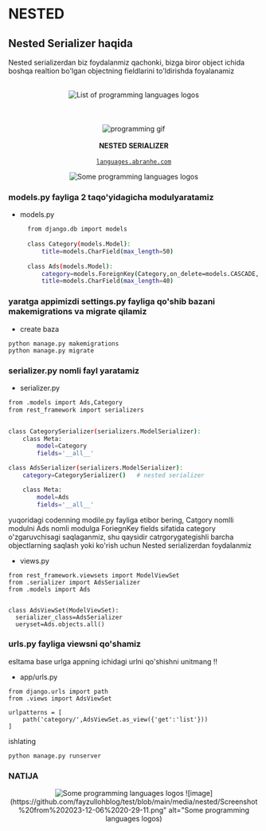 # NESTED


## Nested Serializer haqida

Nested serializerdan biz foydalanmiz qachonki, bizga biror object ichida boshqa realtion bo'lgan objectning fieldlarini to'ldirishda foyalanamiz


<p align="center">
    <br>
    <img src="src/programming-languages.gif" alt="List of programming languages logos">
    <br>
    <br>
    <br>
    <br>
    <!-- 
        Plese don't fix the world 'porgramming' it is not a typo.
        Well it is a typo but a working typo :) 
    -->
    <img src="https://cdn.abranhe.com/projects/porgramming-languages-logos/logo.svg" alt="programming gif">
    <br>
    <br>
   <b>NESTED SERIALIZER</b>
    <br>
    <br>
    <a href="https://languages.abranhe.com"><code>languages.abranhe.com</code></a>
</p>

<p align="center">

<img src="https://i.stack.imgur.com/FW9Qe.png" alt="Some programming languages logos">
</p>

### models.py fayliga 2 taqo'yidagicha modulyaratamiz
* models.py
  ```sh
    from django.db import models
    
    class Category(models.Model):
        title=models.CharField(max_length=50)
    
    class Ads(models.Model):
        category=models.ForeignKey(Category,on_delete=models.CASCADE,related_name='category')
        title=models.CharField(max_length=40)
  ```

### yaratga appimizdi settings.py fayliga qo'shib bazani makemigrations va migrate qilamiz
* create baza
```
python manage.py makemigrations
python manage.py migrate
```


### serializer.py nomli fayl yaratamiz
* serializer.py

```sh
from .models import Ads,Category
from rest_framework import serializers


class CategorySerializer(serializers.ModelSerializer):
    class Meta:
        model=Category
        fields='__all__'

class AdsSerializer(serializers.ModelSerializer):
    category=CategorySerializer()   # nested serializer 

    class Meta:
        model=Ads
        fields='__all__'
```

  yuqoridagi codenning modile.py fayliga etibor bering, Catgory nomlli modulni Ads nomli modulga ForiegnKey fields sifatida category o'zgaruvchisagi saqlaganmiz, shu qaysidir catrgorygategishli barcha objectlarning saqlash yoki ko'rish uchun Nested serializerdan foydalanmiz


* views.py

```
from rest_framework.viewsets import ModelViewSet
from .serializer import AdsSerializer
from .models import Ads


class AdsViewSet(ModelViewSet):
  serializer_class=AdsSerializer
  ueryset=Ads.objects.all()
```

### urls.py fayliga viewsni qo'shamiz 
esltama base urlga appning ichidagi urlni qo'shishni unitmang !!

* app/urls.py
```
from django.urls import path
from .views import AdsViewSet

urlpatterns = [
    path('category/',AdsViewSet.as_view({'get':'list'}))
]
```

ishlating
```
python manage.py runserver
```


### NATIJA


<p align="center">

<img src="https://github.com/fayzullohblog/test/blob/main/media/nested/Screenshot%20from%202023-12-06%2020-29-11.png" alt="Some programming languages logos">
![image](https://github.com/fayzullohblog/test/blob/main/media/nested/Screenshot%20from%202023-12-06%2020-29-11.png" alt="Some programming languages logos)
</p>



  
     




























  

  
